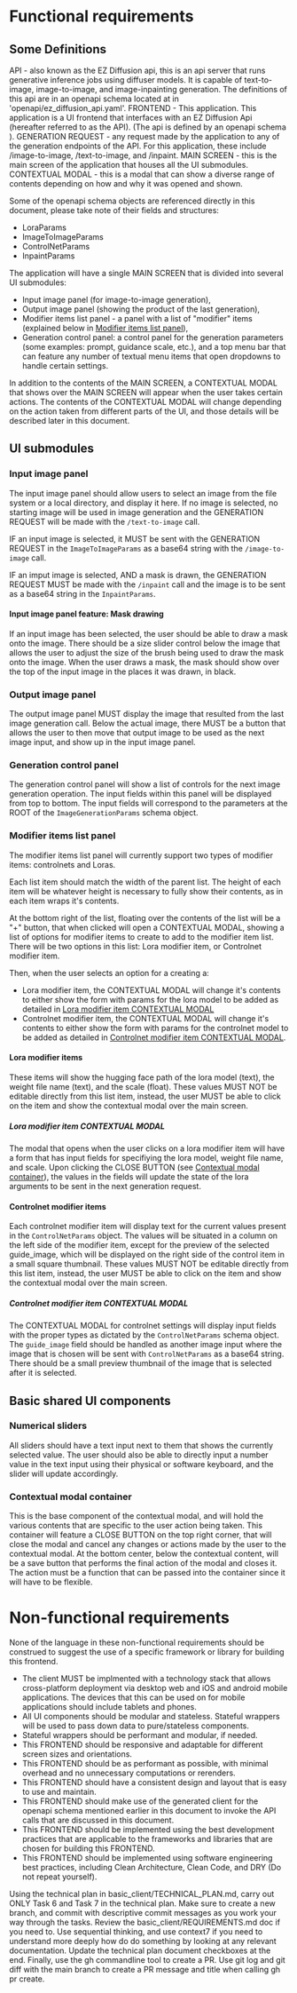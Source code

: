 # Functional requirements
## Some Definitions
API - also known as the EZ Diffusion api, this is an api server that runs generative inference jobs using diffuser models. It is capable of text-to-image, image-to-image, and image-inpainting generation. The definitions of this api are in an openapi schema located at in 'openapi/ez_diffusion_api.yaml'.
FRONTEND - This application. This application is a UI frontend that interfaces with an EZ Diffusion Api (hereafter referred to as the API). (The api is defined by an openapi schema ).
GENERATION REQUEST - any request made by the application to any of the generation endpoints of the API. For this application, these include /image-to-image, /text-to-image, and /inpaint. 
MAIN SCREEN - this is the main screen of the application that houses all the UI submodules.
CONTEXTUAL MODAL - this is a modal that can show a diverse range of contents depending on how and why it was opened and shown. 

Some of the openapi schema objects are referenced directly in this document, please take note of their fields and structures:
- LoraParams
- ImageToImageParams
- ControlNetParams
- InpaintParams

The application will have a single MAIN SCREEN that is divided into several UI submodules: 
- Input image panel (for image-to-image generation), 
- Output image panel (showing the product of the last generation), 
- Modifier items list panel - a panel with a list of "modifier" items (explained below in [Modifier items list panel](##modifier-items-list-panel)), 
- Generation control panel: a control panel for the generation parameters (some examples: prompt, guidance scale, etc.), and a top menu bar that can feature any number of textual menu items that open dropdowns to handle certain settings.

In addition to the contents of the MAIN SCREEN, a CONTEXTUAL MODAL that shows over the MAIN SCREEN will appear when the user takes certain actions. The contents of the CONTEXTUAL MODAL will change depending on the action taken from different parts of the UI, and those details will be described later in this document.

## UI submodules
### Input image panel
The input image panel should allow users to select an image from the file system or a local directory, and display it here. If no image is selected, no starting image will be used in image generation and the GENERATION REQUEST will be made with the `/text-to-image` call.

IF an input image is selected, it MUST be sent with the GENERATION REQUEST in the `ImageToImageParams` as a base64 string with the `/image-to-image` call.

IF an imput image is selected, AND a mask is drawn, the GENERATION REQUEST MUST be made with the `/inpaint` call and the image is to be sent as a base64 string in the `InpaintParams`.

#### Input image panel feature: Mask drawing
If an input image has been selected, the user should be able to draw a mask onto the image. There should be a size slider control below the image that allows the user to adjust the size of the brush being used to draw the mask onto the image. When the user draws a mask, the mask should show over the top of the input image in the places it was drawn, in black.

### Output image panel
The output image panel MUST display the image that resulted from the last image generation call. Below the actual image, there MUST be a button that allows the user to then move that output image to be used as the next image input, and show up in the input image panel.

### Generation control panel
The generation control panel will show a list of controls for the next image generation operation. 
The input fields within this panel will be displayed from top to bottom. The input fields will correspond to the parameters at the ROOT of the `ImageGenerationParams` schema object.

### Modifier items list panel
The modifier items list panel will currently support two types of modifier items: controlnets and Loras. 

Each list item should match the width of the parent list. The height of each item will be whatever height is necessary to fully show their contents, as in each item wraps it's contents. 

At the bottom right of the list, floating over the contents of the list will be a "+" button, that when clicked will open a CONTEXTUAL MODAL, showing a list of options for modifier items to create to add to the modifier item list. There will be two options in this list: Lora modifier item, or Controlnet modifier item. 

Then, when the user selects an option for a creating a:
- Lora modifier item, the CONTEXTUAL MODAL will change it's contents to either show the form with params for the lora model to be added as detailed in [Lora modifier item CONTEXTUAL MODAL](#####lora-modifier-item-contextual-modal)
- Controlnet modifier item, the CONTEXTUAL MODAL will change it's contents to either show the form with params for the controlnet model to be added as detailed in [Controlnet modifier item CONTEXTUAL MODAL](#####controlnet-modifier-item-contextual-modal). 

#### Lora modifier items
These items will show the hugging face path of the lora model (text), the weight file name (text), and the scale (float). These values MUST NOT be editable directly from this list item, instead, the user MUST be able to click on the item and show the contextual modal over the main screen.

##### Lora modifier item CONTEXTUAL MODAL
The modal that opens when the user clicks on a lora modifier item will have a form that has input fields for specifiying the lora model, weight file name, and scale. 
Upon clicking the CLOSE BUTTON (see [Contextual modal container](###contextual-modal-container)), the values in the fields will update the state of the lora arguments to be sent in the next generation request.

#### Controlnet modifier items
Each controlnet modifier item will display text for the current values present in the `ControlNetParams` object. The values will be situated in a column on the left side of the modifier item, except for the preview of the selected guide_image, which will be displayed on the right side of the control item in a small square thumbnail. These values MUST NOT be editable directly from this list item, instead, the user MUST be able to click on the item and show the contextual modal over the main screen.

##### Controlnet modifier item CONTEXTUAL MODAL
The CONTEXTUAL MODAL for controlnet settings will display input fields with the proper types as dictated by the `ControlNetParams` schema object. 
The `guide_image` field should be handled as another image input where the image that is chosen will be sent with `ControlNetParams` as a base64 string. There should be a small preview thumbnail of the image that is selected after it is selected.

## Basic shared UI components
### Numerical sliders
All sliders should have a text input next to them that shows the currently selected value. The user should also be able to directly input a number value in the text input using their physical or software keyboard, and the slider will update accordingly.

### Contextual modal container
This is the base component of the contextual modal, and will hold the various contents that are specific to the user action being taken. This container will feature a CLOSE BUTTON on the top right corner, that will close the modal and cancel any changes or actions made by the user to the contextual modal. At the bottom center, below the contextual content, will be a save button that performs the final action of the modal and closes it. The action must be a function that can be passed into the container since it will have to be flexible.

# Non-functional requirements
None of the language in these non-functional requirements should be construed to suggest the use of a specific framework or library for building this frontend. 

- The client MUST be implmented with a technology stack that allows cross-platform deployment via desktop web and iOS and android mobile applications. The devices that this can be used on for mobile applications should include
tablets and phones. 
- All UI components should be modular and stateless. Stateful wrappers will be used to pass down data to pure/stateless components. 
- Stateful wrappers should be performant and modular, if needed. 
- This FRONTEND should be responsive and adaptable for different screen sizes and orientations.
- This FRONTEND should be as performant as possible, with minimal overhead and no unnecessary computations or rerenders. 
- This FRONTEND should have a consistent design and layout that is easy to use and maintain.
- This FRONTEND should make use of the generated client for the openapi schema mentioned earlier in this document to invoke the API calls that are discussed in this document.
- This FRONTEND should be implemented using the best development practices that are applicable to the frameworks and libraries that are chosen for building this FRONTEND.
- This FRONTEND should be implemented using software engineering best practices, including Clean Architecture, Clean Code, and DRY (Do not repeat yourself).


Using the technical plan in basic_client/TECHNICAL_PLAN.md, carry out ONLY Task 6 and Task 7 in the technical plan. Make sure to create a new branch, and commit with descriptive commit messages as you work your way through the tasks. Review the basic_client/REQUIREMENTS.md doc if you need to.
Use sequential thinking, and use context7 if you need to understand more deeply how do do something by looking at any relevant documentation. Update the technical plan document checkboxes at the end. Finally, use the gh commandline tool to create a PR. Use git log and git diff with the main branch to create a PR message and title when calling gh pr create.

